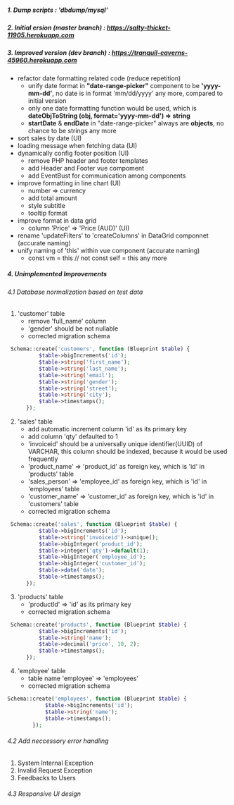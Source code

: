 
##### 1. Dump scripts : 'dbdump/mysql'
##### 2. Initial   ersion (master branch) : https://salty-thicket-11905.herokuapp.com
##### 3. Improved version (dev branch) : https://tranquil-caverns-45960.herokuapp.com
   - refactor date formatting related code (reduce repetition)
     - unify date format in <strong>"date-range-picker"</strong> component to be <strong>'yyyy-mm-dd'</strong>, no date is in format 'mm/dd/yyyy' any more, compared to initial version
     - only one date formatting function would be used, which is <strong>dateObjToString (obj, format='yyyy-mm-dd') => string</strong>
     - <strong>startDate</strong> & <strong>endDate</strong> in "date-range-picker" always are <strong>objects</strong>, no chance to be strings any more
   - sort sales by date (UI)
   - loading message when fetching data (UI)
   - dynamically config footer position (UI)
     - remove PHP header and footer templates
     - add Header and Footer vue compoment
     - add EventBust for communication among components
   - improve formatting in line chart (UI)
     - number => currency 
     - add total amount
     - style subtitle
     - tooltip format
   - improve format in data grid
     - column 'Price' => 'Price (AUD)' (UI)
   - rename 'updateFilters' to 'createColumns' in DataGrid componnet (accurate naming)
   - unify naming of 'this' within vue component (accurate naming)
     - const vm = this // not const self = this any more


##### 4. Unimplemented Improvements
###### 4.1 Database normalization based on test data
1. 'customer' table
   - remove 'full_name' column
   - 'gender' should be not nullable
   - corrected migration schema
  ```php
   Schema::create('customers', function (Blueprint $table) {
            $table->bigIncrements('id');
            $table->string('first_name');
            $table->string('last_name');
            $table->string('email');
            $table->string('gender');
            $table->string('street');
            $table->string('city');
            $table->timestamps();
        });
  ```

2. 'sales' table
   - add automatic increment column 'id' as its primary key
   - add column 'qty' defaulted to 1
   - 'invoiceid' should be a universally unique identifier(UUID) of VARCHAR, this column should be indexed, because it would be used frequently
   - 'product_name' => 'product_id' as foreign key, which is 'id' in 'products' table
   - 'sales_person' => 'employee_id' as foreign key, which is 'id' in 'employees' table
   - 'customer_name' => 'customer_id' as foreign key, which is 'id' in 'customers' table
   - corrected migration schema
  
  ```php
   Schema::create('sales', function (Blueprint $table) {
            $table->bigIncrements('id');
            $table->string('invoiceid')->unique();
            $table->bigInteger('product_id');
            $table->integer('qty')->default(1);
            $table->bigInteger('employee_id');
            $table->bigInteger('customer_id');
            $table->date('date');
            $table->timestamps();
        });
  ```

3. 'products' table
    - 'productId' => 'id' as its primary key
    - corrected migration schema
  
  ```php
   Schema::create('products', function (Blueprint $table) {
            $table->bigIncrements('id');
            $table->string('name');
            $table->decimal('price', 10, 2);
            $table->timestamps();
        });
  ```

4. 'employee' table
   - table name 'employee' => 'employees'
   - corrected migration schema

```php
Schema::create('employees', function (Blueprint $table) {
            $table->bigIncrements('id');
            $table->string('name');
            $table->timestamps();
        });
```
  
###### 4.2 Add neccessory error handling
1. System Internal Exception
2. Invalid Request Exception
3. Feedbacks to Users

###### 4.3 Responsive UI design
